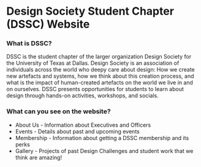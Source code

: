# Design Society Student Chapter (DSSC) Website

### What is DSSC?
DSSC is the student chapter of the larger organization Design Society for the University of Texas at Dallas. Design Society is an association of individuals across the world who deepy care about design: How we create new artefacts and systems, how we think about this creation process, and what is the impact of human-created artefacts on the world we live in and on ourselves. DSSC presents opportunities for students to learn about design through hands-on activities, workshops, and socials.


### What can you see on the website?

* About Us - Information about Executives and Officers
* Events - Details about past and upcoming events
* Membership - Information about getting a DSSC membership and its perks
* Gallery - Projects of past Design Challenges and student work that we think are amazing!
